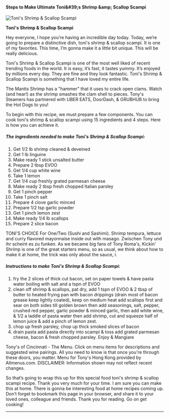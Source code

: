             

#### Steps to Make Ultimate Toni&amp;#39;s Shrimp &amp;amp; Scallop Scampi

![Toni's Shrimp &amp; Scallop Scampi](https://img-global.cpcdn.com/recipes/51875145/751x532cq70/tonis-shrimp-scallop-scampi-recipe-main-photo.jpg)

**Toni's Shrimp &amp; Scallop Scampi**

Hey everyone, I hope you’re having an incredible day today. Today, we’re going to prepare a distinctive dish, toni's shrimp & scallop scampi. It is one of my favorites. This time, I’m gonna make it a little bit unique. This will be really delicious.

Toni's Shrimp & Scallop Scampi is one of the most well liked of recent trending foods in the world. It is easy, it’s fast, it tastes yummy. It’s enjoyed by millions every day. They are fine and they look fantastic. Toni's Shrimp & Scallop Scampi is something that I have loved my entire life.

The Mantis Shrimp has a "hammer" that it uses to crack open clams. Watch (and hear!) as the shrimp smashes the clam shell to pieces. Tony's Steamers has partnered with UBER EATS, DoorDash, & GRUBHUB to bring the Hot Dogs to you!

To begin with this recipe, we must prepare a few components. You can cook toni's shrimp & scallop scampi using 15 ingredients and 4 steps. Here is how you can achieve it.

##### The ingredients needed to make Toni's Shrimp & Scallop Scampi:

1.  Get 1/2 lb shrimp cleaned & deveined
2.  Get 1 lb linguine
3.  Make ready 1 stick unsalted butter
4.  Prepare 2 tbsp EVOO
5.  Get 1/4 cup white wine
6.  Take 1 lemon
7.  Get 1/4 cup freshly grated parmesan cheese
8.  Make ready 2 tbsp fresh chopped Italian parsley
9.  Get 1 pinch pepper
10.  Take 1 pinch salt
11.  Prepare 4 clove garlic minced
12.  Prepare 1/2 tsp garlic powder
13.  Get 1 pinch lemon zest
14.  Make ready 1/4 lb scallops
15.  Prepare 2 slice bacon

TONI'S CHOICE For One/Two (Sushi and Sashimi). Shrimp tempura, lettuce and curry flavored mayonnaise inside out with masago. Zwischen Tony und ihr scheint es zu funken. As we became big fans of Tony Roma's, Kickin' Shrimp is one of the great starters menu, so as usual, we think about how to make it at home, the trick was only about the sauce, i.

##### Instructions to make Toni's Shrimp & Scallop Scampi:

1.  fry the 2 slices of thick cut bacon, set on paper towels & have pasta water boiling with salt and a tspn of EVOO
2.  clean off shrimp & scallops, pat dry, add 1 tspn of EVOO & 2 tbsp of butter to heated frying pan with bacon drippings (drain most of bacon grease keep lightly coated), keep on medium heat add scallops first and sear on both sides till golden brown then add seasonings, salt, pepper, crushed red pepper, garlic powder & minced garlic, then add white wine, & 1/2 a laddle of pasta water then add shrimp, cut and squeeze half of lemon juice & add a pinch of lemon zest.
3.  chop up fresh parsley, chop up thick smoked slices of bacon
4.  drain pasta add pasta directly into scampi & toss add grated parmesan cheese, bacon & fresh chopped parsley. Enjoy & Mangiare

Tony's of Cincinnati - The Menu. Click on menu items for descriptions and suggested wine pairings. All you need to know is that once you're through these doors, you matter. Menu for Tony's Hong Kong provided by Allmenus.com. DISCLAIMER: Information shown may not reflect recent changes.

So that’s going to wrap this up for this special food toni's shrimp & scallop scampi recipe. Thank you very much for your time. I am sure you can make this at home. There is gonna be interesting food at home recipes coming up. Don’t forget to bookmark this page in your browser, and share it to your loved ones, colleague and friends. Thank you for reading. Go on get cooking!

* * *